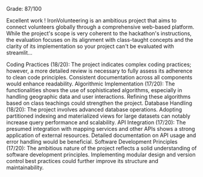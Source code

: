 Grade: 87/100

Excellent work ! IronVolunteering is an ambitious project that aims to connect volunteers globally through a comprehensive web-based platform. 
While the project's scope is very coherent to the hackathon's instructions, the evaluation focuses on its alignment with class-taught concepts and the clarity of its implementation so your project can't be evaluated with streamlit...

Coding Practices (18/20): The project indicates complex coding practices; however, a more detailed review is necessary to fully assess its adherence to clean code principles. Consistent documentation across all components would enhance readability.
Algorithmic Implementation (17/20): The functionalities shows the use of sophisticated algorithms, especially in handling geographic data and user interactions. Refining these algorithms based on class teachings could strengthen the project.
Database Handling (18/20): The project involves advanced database operations. Adopting partitioned indexing and materialized views for large datasets can notably increase query performance and scalability.
API Integration (17/20): The presumed integration with mapping services and other APIs shows a strong application of external resources. Detailed documentation on API usage and error handling would be beneficial.
Software Development Principles (17/20): The ambitious nature of the project reflects a solid understanding of software development principles. Implementing modular design and version control best practices could further improve its structure and maintainability.
